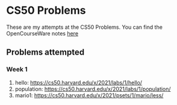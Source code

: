# CS50 Problems

These are my attempts at the CS50 Problems.  You can find the OpenCourseWare notes [here](https://cs50.harvard.edu/x/2021/)

## Problems attempted

### Week 1
1. hello: https://cs50.harvard.edu/x/2021/labs/1/hello/
1. population: https://cs50.harvard.edu/x/2021/labs/1/population/
1. mario1: https://cs50.harvard.edu/x/2021/psets/1/mario/less/
